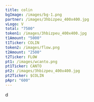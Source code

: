```yaml
---
title: colin
bgImage: /images/bg-1.png
partner: /images/3hbizpeu_400x400.jpg
vLogo: V
total: "7500"
token1: /images/3hbizpeu_400x400.jpg
t1Amount: "5000"
t1Ticker: COLIN
token2: /images/flow.png
t2Amount: "2500"
t2Ticker: FLOW
pt1: /images/wcanto.png
pt1Ticker: CANTO
pt2: /images/3hbizpeu_400x400.jpg
pt2Ticker: $COLIN
pApr: "600"
---
```

d